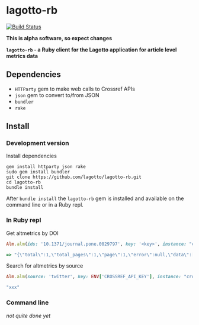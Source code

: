 lagotto-rb
==========

[![Build Status](https://api.travis-ci.org/lagotto/lagotto-rb.png)](https://travis-ci.org/lagotto/lagotto-rb)

__This is alpha software, so expect changes__

__`lagotto-rb` - a Ruby client for the Lagotto application for article level metrics data__

## Dependencies

* `HTTParty` gem to make web calls to Crossref APIs
* `json` gem to convert to/from JSON
* `bundler`
* `rake`

## Install

### Development version

Install dependencies

```
gem install httparty json rake
sudo gem install bundler
git clone https://github.com/lagotto/lagotto-rb.git
cd lagotto-rb
bundle install
```

After `bundle install` the `lagotto-rb` gem is installed and available on the command line or in a Ruby repl.

### In Ruby repl

Get altmetrics by DOI

```ruby
Alm.alm(ids: '10.1371/journal.pone.0029797', key: '<key>', instance: "crossref")
```

```ruby
=> "{\"total\":1,\"total_pages\":1,\"page\":1,\"error\":null,\"data\":[{\"doi\":\"10.1371/journal.pone.0029797\",\"title\":\"Ecological Guild Evolution and the Discovery of the World's Smallest Vertebrate\",\"issued\":{\"date-parts\":[[2012,1,11]]},\"canonical_url\":null,\"pmid\":\"22253785\",\"pmcid\":\"3256195\",\"mendeley_uuid\":null,\"viewed\":0,\"saved\":0,\"discussed\":0,\"cited\":0,\"update_date\":\"2014-11-15T20:59:22Z\"}]}"
```

Search for altmetrics by source

```ruby
Alm.alm(source: 'twitter', key: ENV['CROSSREF_API_KEY'], instance: "crossref")
```

```ruby
"xxx"
```

### Command line

_not quite done yet_
